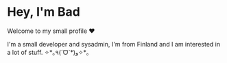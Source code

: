 <h1>Hey, I'm Bad</h1>
<p>Welcome to my small profile ❤</p>
<p>I'm a small developer and sysadmin, I'm from Finland and I am interested in a lot of stuff. ✧*｡٩(ˊᗜˋ*)و✧*｡</p>
